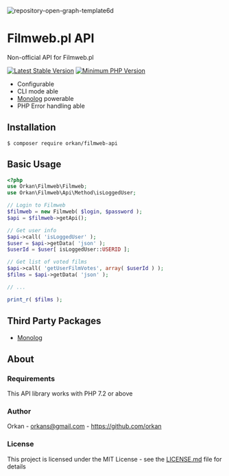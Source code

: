 ![repository-open-graph-template6d](https://user-images.githubusercontent.com/129182/81674511-9ddb2980-944d-11ea-9b5b-52ebef355ef7.jpg)

# Filmweb.pl API 
Non-official API for Filmweb.pl

[![Latest Stable Version](https://img.shields.io/packagist/v/orkan/filmweb-api.svg?style=flat-square)](https://packagist.org/packages/orkan/filmweb-api)
[![Minimum PHP Version](https://img.shields.io/badge/php-%3E%3D%207.2-8892BF.svg?style=flat-square)](https://php.net/)

* Configurable
* CLI mode able
* [Monolog](https://github.com/Seldaek/monolog) powerable
* PHP Error handling able

## Installation
`$ composer require orkan/filmweb-api`

## Basic Usage
```php
<?php
use Orkan\Filmweb\Filmweb;
use Orkan\Filmweb\Api\Method\isLoggedUser;

// Login to Filmweb
$filmweb = new Filmweb( $login, $password );
$api = $filmweb->getApi();

// Get user info
$api->call( 'isLoggedUser' );
$user = $api->getData( 'json' );
$userId = $user[ isLoggedUser::USERID ];

// Get list of voted films
$api->call( 'getUserFilmVotes', array( $userId ) );
$films = $api->getData( 'json' );

// ...

print_r( $films );
```

## Third Party Packages
* [Monolog](https://github.com/Seldaek/monolog)

## About
### Requirements
This API library works with PHP 7.2 or above

### Author
Orkan - orkans@gmail.com - https://github.com/orkan

### License
This project is licensed under the MIT License - see the [LICENSE.md](LICENSE.md) file for details

